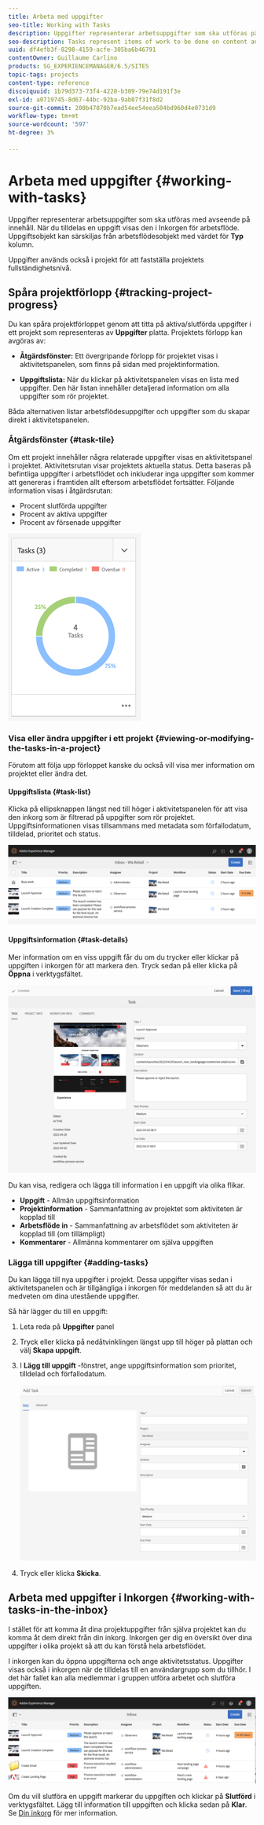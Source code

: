 ```yaml
---
title: Arbeta med uppgifter
seo-title: Working with Tasks
description: Uppgifter representerar arbetsuppgifter som ska utföras på innehåll och används i projekt för att fastställa slutförandenivån för aktuella uppgifter
seo-description: Tasks represent items of work to be done on content and are used in projects to determine the level of completeness of current tasks
uuid: df4efb3f-8298-4159-acfe-305ba6b46791
contentOwner: Guillaume Carlino
products: SG_EXPERIENCEMANAGER/6.5/SITES
topic-tags: projects
content-type: reference
discoiquuid: 1b79d373-73f4-4228-b309-79e74d191f3e
exl-id: a0719745-8d67-44bc-92ba-9ab07f31f8d2
source-git-commit: 200b47070b7ead54ee54eea504bd960d4e0731d9
workflow-type: tm+mt
source-wordcount: '597'
ht-degree: 3%

---
```



# Arbeta med uppgifter {#working-with-tasks}

Uppgifter representerar arbetsuppgifter som ska utföras med avseende på innehåll. När du tilldelas en uppgift visas den i Inkorgen för arbetsflöde. Uppgiftsobjekt kan särskiljas från arbetsflödesobjekt med värdet för **Typ** kolumn.

Uppgifter används också i projekt för att fastställa projektets fullständighetsnivå.

## Spåra projektförlopp {#tracking-project-progress}

Du kan spåra projektförloppet genom att titta på aktiva/slutförda uppgifter i ett projekt som representeras av **Uppgifter** platta. Projektets förlopp kan avgöras av:

* **Åtgärdsfönster:** Ett övergripande förlopp för projektet visas i aktivitetspanelen, som finns på sidan med projektinformation.

* **Uppgiftslista:** När du klickar på aktivitetspanelen visas en lista med uppgifter. Den här listan innehåller detaljerad information om alla uppgifter som rör projektet.

Båda alternativen listar arbetsflödesuppgifter och uppgifter som du skapar direkt i aktivitetspanelen.

### Åtgärdsfönster {#task-tile}

Om ett projekt innehåller några relaterade uppgifter visas en aktivitetspanel i projektet. Aktivitetsrutan visar projektets aktuella status. Detta baseras på befintliga uppgifter i arbetsflödet och inkluderar inga uppgifter som kommer att genereras i framtiden allt eftersom arbetsflödet fortsätter. Följande information visas i åtgärdsrutan:

* Procent slutförda uppgifter
* Procent av aktiva uppgifter
* Procent av försenade uppgifter

![Aktivitetspanelen](assets/project-tile-tasks.png)

### Visa eller ändra uppgifter i ett projekt {#viewing-or-modifying-the-tasks-in-a-project}

Förutom att följa upp förloppet kanske du också vill visa mer information om projektet eller ändra det.

#### Uppgiftslista {#task-list}

Klicka på ellipsknappen längst ned till höger i aktivitetspanelen för att visa den inkorg som är filtrerad på uppgifter som rör projektet. Uppgiftsinformationen visas tillsammans med metadata som förfallodatum, tilldelad, prioritet och status.

![Inkorg för projektuppgift](assets/project-tasks.png)

#### Uppgiftsinformation {#task-details}

Mer information om en viss uppgift får du om du trycker eller klickar på uppgiften i inkorgen för att markera den. Tryck sedan på eller klicka på **Öppna** i verktygsfältet.

![Uppgiftsinformation](assets/project-task-detail.png)

Du kan visa, redigera och lägga till information i en uppgift via olika flikar.

* **Uppgift** - Allmän uppgiftsinformation
* **Projektinformation** - Sammanfattning av projektet som aktiviteten är kopplad till
* **Arbetsflöde in** - Sammanfattning av arbetsflödet som aktiviteten är kopplad till (om tillämpligt)
* **Kommentarer** - Allmänna kommentarer om själva uppgiften

### Lägga till uppgifter {#adding-tasks}

Du kan lägga till nya uppgifter i projekt. Dessa uppgifter visas sedan i aktivitetspanelen och är tillgängliga i inkorgen för meddelanden så att du är medveten om dina utestående uppgifter.

Så här lägger du till en uppgift:

1. Leta reda på **Uppgifter** panel
1. Tryck eller klicka på nedåtvinklingen längst upp till höger på plattan och välj **Skapa uppgift**.
1. I **Lägg till uppgift** -fönstret, ange uppgiftsinformation som prioritet, tilldelad och förfallodatum.

   ![Lägga till en uppgift](assets/project-add-task.png)

1. Tryck eller klicka **Skicka**.

## Arbeta med uppgifter i Inkorgen {#working-with-tasks-in-the-inbox}

I stället för att komma åt dina projektuppgifter från själva projektet kan du komma åt dem direkt från din inkorg. Inkorgen ger dig en översikt över dina uppgifter i olika projekt så att du kan förstå hela arbetsflödet.

I inkorgen kan du öppna uppgifterna och ange aktivitetsstatus. Uppgifter visas också i inkorgen när de tilldelas till en användargrupp som du tillhör. I det här fallet kan alla medlemmar i gruppen utföra arbetet och slutföra uppgiften.

![Inkorg](assets/project-inbox.png)

Om du vill slutföra en uppgift markerar du uppgiften och klickar på **Slutförd** i verktygsfältet. Lägg till information till uppgiften och klicka sedan på **Klar**. Se [Din inkorg](/help/sites-authoring/inbox.md) för mer information.
